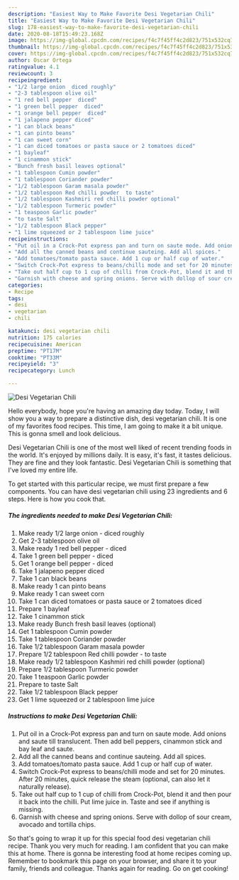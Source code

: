 ```yaml
---
description: "Easiest Way to Make Favorite Desi Vegetarian Chili"
title: "Easiest Way to Make Favorite Desi Vegetarian Chili"
slug: 178-easiest-way-to-make-favorite-desi-vegetarian-chili
date: 2020-08-18T15:49:23.168Z
image: https://img-global.cpcdn.com/recipes/f4c7f45ff4c2d823/751x532cq70/desi-vegetarian-chili-recipe-main-photo.jpg
thumbnail: https://img-global.cpcdn.com/recipes/f4c7f45ff4c2d823/751x532cq70/desi-vegetarian-chili-recipe-main-photo.jpg
cover: https://img-global.cpcdn.com/recipes/f4c7f45ff4c2d823/751x532cq70/desi-vegetarian-chili-recipe-main-photo.jpg
author: Oscar Ortega
ratingvalue: 4.1
reviewcount: 3
recipeingredient:
- "1/2 large onion  diced roughly"
- "2-3 tablespoon olive oil"
- "1 red bell pepper  diced"
- "1 green bell pepper  diced"
- "1 orange bell pepper  diced"
- "1 jalapeno pepper diced"
- "1 can black beans"
- "1 can pinto beans"
- "1 can sweet corn"
- "1 can diced tomatoes or pasta sauce or 2 tomatoes diced"
- "1 bayleaf"
- "1 cinammon stick"
- "Bunch fresh basil leaves optional"
- "1 tablespoon Cumin powder"
- "1 tablespoon Coriander powder"
- "1/2 tablespoon Garam masala powder"
- "1/2 tablespoon Red chilli powder  to taste"
- "1/2 tablespoon Kashmiri red chilli powder optional"
- "1/2 tablespoon Turmeric powder"
- "1 teaspoon Garlic powder"
- "to taste Salt"
- "1/2 tablespoon Black pepper"
- "1 lime squeezed or 2 tablespoon lime juice"
recipeinstructions:
- "Put oil in a Crock-Pot express pan and turn on saute mode. Add onions and saute till translucent. Then add bell peppers, cinammon stick and bay leaf and saute."
- "Add all the canned beans and continue sauteing. Add all spices."
- "Add tomatoes/tomato pasta sauce. Add 1 cup or half cup of water."
- "Switch Crock-Pot express to beans/chilli mode and set for 20 minutes. After 20 minutes, quick release the steam (optional, can also let it naturally release)."
- "Take out half cup to 1 cup of chilli from Crock-Pot, blend it and then pour it back into the chilli. Put lime juice in. Taste and see if anything is missing."
- "Garnish with cheese and spring onions. Serve with dollop of sour cream, avocado and tortilla chips."
categories:
- Recipe
tags:
- desi
- vegetarian
- chili

katakunci: desi vegetarian chili 
nutrition: 175 calories
recipecuisine: American
preptime: "PT17M"
cooktime: "PT33M"
recipeyield: "3"
recipecategory: Lunch

---
```



![Desi Vegetarian Chili](https://img-global.cpcdn.com/recipes/f4c7f45ff4c2d823/751x532cq70/desi-vegetarian-chili-recipe-main-photo.jpg)

Hello everybody, hope you're having an amazing day today. Today, I will show you a way to prepare a distinctive dish, desi vegetarian chili. It is one of my favorites food recipes. This time, I am going to make it a bit unique. This is gonna smell and look delicious.



Desi Vegetarian Chili is one of the most well liked of recent trending foods in the world. It's enjoyed by millions daily. It is easy, it's fast, it tastes delicious. They are fine and they look fantastic. Desi Vegetarian Chili is something that I've loved my entire life.


To get started with this particular recipe, we must first prepare a few components. You can have desi vegetarian chili using 23 ingredients and 6 steps. Here is how you cook that.

<!--inarticleads1-->

##### The ingredients needed to make Desi Vegetarian Chili:

1. Make ready 1/2 large onion - diced roughly
1. Get 2-3 tablespoon olive oil
1. Make ready 1 red bell pepper - diced
1. Take 1 green bell pepper - diced
1. Get 1 orange bell pepper - diced
1. Take 1 jalapeno pepper diced
1. Take 1 can black beans
1. Make ready 1 can pinto beans
1. Make ready 1 can sweet corn
1. Take 1 can diced tomatoes or pasta sauce or 2 tomatoes diced
1. Prepare 1 bayleaf
1. Take 1 cinammon stick
1. Make ready Bunch fresh basil leaves (optional)
1. Get 1 tablespoon Cumin powder
1. Take 1 tablespoon Coriander powder
1. Take 1/2 tablespoon Garam masala powder
1. Prepare 1/2 tablespoon Red chilli powder - to taste
1. Make ready 1/2 tablespoon Kashmiri red chilli powder (optional)
1. Prepare 1/2 tablespoon Turmeric powder
1. Take 1 teaspoon Garlic powder
1. Prepare to taste Salt
1. Take 1/2 tablespoon Black pepper
1. Get 1 lime squeezed or 2 tablespoon lime juice




<!--inarticleads2-->

##### Instructions to make Desi Vegetarian Chili:

1. Put oil in a Crock-Pot express pan and turn on saute mode. Add onions and saute till translucent. Then add bell peppers, cinammon stick and bay leaf and saute.
1. Add all the canned beans and continue sauteing. Add all spices.
1. Add tomatoes/tomato pasta sauce. Add 1 cup or half cup of water.
1. Switch Crock-Pot express to beans/chilli mode and set for 20 minutes. After 20 minutes, quick release the steam (optional, can also let it naturally release).
1. Take out half cup to 1 cup of chilli from Crock-Pot, blend it and then pour it back into the chilli. Put lime juice in. Taste and see if anything is missing.
1. Garnish with cheese and spring onions. Serve with dollop of sour cream, avocado and tortilla chips.




So that's going to wrap it up for this special food desi vegetarian chili recipe. Thank you very much for reading. I am confident that you can make this at home. There is gonna be interesting food at home recipes coming up. Remember to bookmark this page on your browser, and share it to your family, friends and colleague. Thanks again for reading. Go on get cooking!
